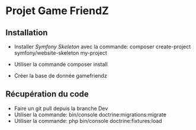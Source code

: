 # Projet Game FriendZ

## Installation

- Installer _Symfony Skeleton_ avec la commande:
composer create-project symfony/website-skeleton my-project

- Utiliser la commande composer install
- Créer la base de donnée gamefriendz

## Récupération du code

- Faire un git pull depuis la branche Dev
- Utiliser la commande:
bin/console doctrine:migrations:migrate
- Utiliser la commande:
php bin/console doctrine:fixtures:load